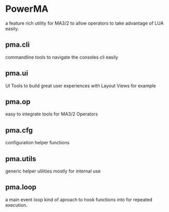 # PowerMA
a feature rich utility for MA3/2 to allow operators to take advantage of LUA easily.

## pma.cli
commandline tools to navigate the consoles cli easily

## pma.ui
UI Tools to build great user experiences with Layout Views for example

## pma.op
easy to integrate tools for MA3/2 Operators

## pma.cfg
configuration helper functions

## pma.utils
generic helper ulilities mostly for internal use

## pma.loop
a main event loop kind of aproach to hook functions into for repeated execution.